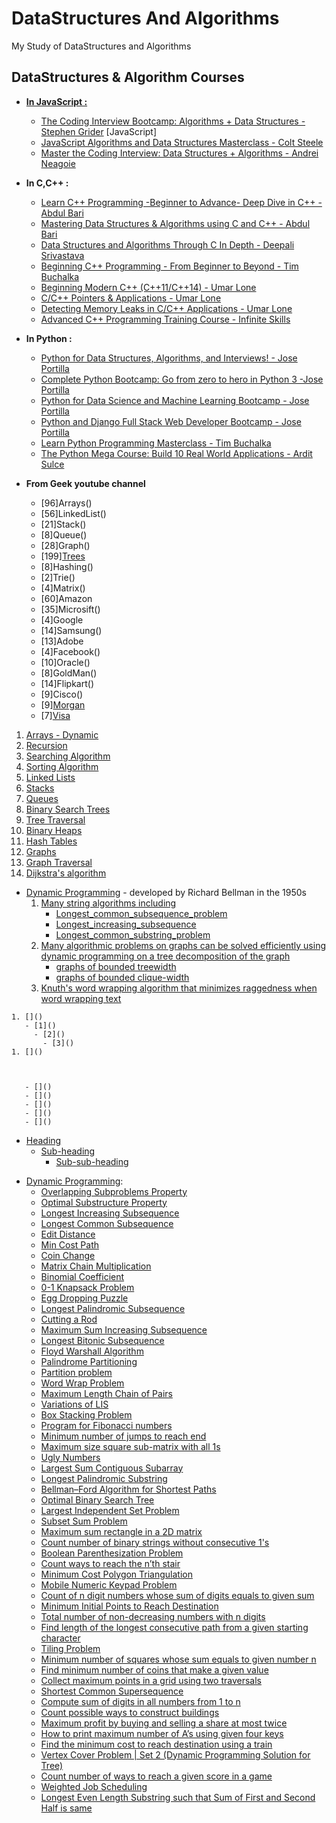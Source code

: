 # DataStructures And Algorithms 
My Study of DataStructures and Algorithms 

## DataStructures & Algorithm Courses
- <b><u>In JavaScript :</u></b>
  - [The Coding Interview Bootcamp: Algorithms + Data Structures - Stephen Grider](https://www.udemy.com/course/coding-interview-bootcamp-algorithms-and-data-structure/) [JavaScript]
  - [JavaScript Algorithms and Data Structures Masterclass - Colt Steele](https://www.udemy.com/course/js-algorithms-and-data-structures-masterclass/)
  - [Master the Coding Interview: Data Structures + Algorithms - Andrei Neagoie](https://www.udemy.com/course/master-the-coding-interview-data-structures-algorithms/)

- <b>In C,C++ :</b>
  - [Learn C++ Programming -Beginner to Advance- Deep Dive in C++ - Abdul Bari](https://www.udemy.com/course/cpp-deep-dive/)
  - [Mastering Data Structures & Algorithms using C and C++ - Abdul Bari](https://www.udemy.com/course/datastructurescncpp/)
  - [Data Structures and Algorithms Through C In Depth - Deepali Srivastava](https://www.udemy.com/course/data-structures-and-algorithms-in-c/)
  - [Beginning C++ Programming - From Beginner to Beyond - Tim Buchalka](https://www.udemy.com/course/beginning-c-plus-plus-programming/)
  - [Beginning Modern C++ (C++11/C++14) - Umar Lone](https://www.udemy.com/course/beg-modern-cpp/)
  - [C/C++ Pointers & Applications - Umar Lone](https://www.udemy.com/course/cpp-pointers/)
  - [Detecting Memory Leaks in C/C++ Applications - Umar Lone](https://www.udemy.com/course/cpp_leaks/)  
  - [Advanced C++ Programming Training Course - Infinite Skills](https://www.udemy.com/course/advanced-c-programming/)
  
- <b>In Python :</b>
  - [Python for Data Structures, Algorithms, and Interviews! - Jose Portilla](https://www.udemy.com/course/python-for-data-structures-algorithms-and-interviews/)
  - [Complete Python Bootcamp: Go from zero to hero in Python 3 -Jose Portilla](https://www.udemy.com/course/complete-python-bootcamp/)
  - [Python for Data Science and Machine Learning Bootcamp - Jose Portilla](https://www.udemy.com/course/python-for-data-science-and-machine-learning-bootcamp/)
  - [Python and Django Full Stack Web Developer Bootcamp - Jose Portilla](https://www.udemy.com/course/python-and-django-full-stack-web-developer-bootcamp/)
  - [Learn Python Programming Masterclass - Tim Buchalka](https://www.udemy.com/course/python-the-complete-python-developer-course/)
  - [The Python Mega Course: Build 10 Real World Applications - Ardit Sulce](https://www.udemy.com/course/the-python-mega-course/)

- <b>From Geek youtube channel </b>
  + [96]Arrays()
  + [56]LinkedList()
  + [21]Stack()
  + [8]Queue()
  + [28]Graph()
  + [199][Trees](https://www.youtube.com/playlist?list=PLqM7alHXFySHCXD7r1J0ky9Zg_GBB1dbk)
  + [8]Hashing()
  + [2]Trie()
  + [4]Matrix()
  + [60]Amazon
  + [35]Microsift()
  + [4]Google
  + [14]Samsung()
  + [13]Adobe
  + [4]Facebook()
  + [10]Oracle()
  + [8]GoldMan()
  + [14]Flipkart()
  + [9]Cisco()
  + [9][Morgan](https://www.youtube.com/playlist?list=PLqM7alHXFySHx5l_vi69llo3Yt9AlOMSj)
  + [7][Visa](https://www.youtube.com/playlist?list=PLqM7alHXFySG-fqFD2faIdcrN20ozXLya)



1. [Arrays - Dynamic]()
1. [Recursion](https://en.wikipedia.org/wiki/Recursion)
1. [Searching Algorithm](https://en.wikipedia.org/wiki/Search_algorithm)
1. [Sorting Algorithm](https://en.wikipedia.org/wiki/Sorting_algorithm)
1. [Linked Lists](https://en.wikipedia.org/wiki/Linked_list)
1. [Stacks](https://en.wikipedia.org/wiki/Stack_(abstract_data_type))
1. [Queues](https://en.wikipedia.org/wiki/Queue_(abstract_data_type))
1. [Binary Search Trees](https://en.wikipedia.org/wiki/Binary_search_tree)
1. [Tree Traversal](https://en.wikipedia.org/wiki/Tree_traversal)
1. [Binary Heaps](https://en.wikipedia.org/wiki/Binary_heap)
1. [Hash Tables](https://en.wikipedia.org/wiki/Hash_table)
1. [Graphs](https://en.wikipedia.org/wiki/Graph_(abstract_data_type))
1. [Graph Traversal](https://en.wikipedia.org/wiki/Graph_traversal)
1. [Dijkstra's algorithm](https://en.wikipedia.org/wiki/Dijkstra%27s_algorithm)



- [Dynamic Programming](https://en.wikipedia.org/wiki/Dynamic_programming) -  developed by Richard Bellman in the 1950s
   1. [Many string algorithms including]()
      - [Longest_common_subsequence_problem](https://en.wikipedia.org/wiki/Longest_common_subsequence_problem)
      - [Longest_increasing_subsequence](https://en.wikipedia.org/wiki/Longest_increasing_subsequence)
      - [Longest_common_substring_problem](https://en.wikipedia.org/wiki/Longest_common_substring_problem)
   1. [Many algorithmic problems on graphs can be solved efficiently using dynamic programming on a tree decomposition of the graph](https://en.wikipedia.org/wiki/Tree_decomposition)
      - [graphs of bounded treewidth](https://en.wikipedia.org/wiki/Treewidth)
      - [graphs of bounded clique-width](https://en.wikipedia.org/wiki/Clique-width)
   1. [Knuth's word wrapping algorithm that minimizes raggedness when word wrapping text](https://en.wikipedia.org/wiki/Line_wrap_and_word_wrap)

```
1. []()      
   - [1]()
     - [2]()
       - [3]()              
1. []()

   
   
   - []()
   - []()
   - []()
   - []()
   - []()

```
- [Heading](#heading)
  * [Sub-heading](#sub-heading)
    + [Sub-sub-heading](#sub-sub-heading)
    
* [Dynamic Programming](https://www.geeksforgeeks.org/dynamic-programming-set-1/):
  + [Overlapping Subproblems Property]()
  + [Optimal Substructure Property]()
  + [Longest Increasing Subsequence]()
  + [Longest Common Subsequence]()
  + [Edit Distance]()
  + [Min Cost Path]()
  + [Coin Change]()
  + [Matrix Chain Multiplication]()
  + [Binomial Coefficient]()
  + [0-1 Knapsack Problem]()
  + [Egg Dropping Puzzle]()
  + [Longest Palindromic Subsequence]()
  + [Cutting a Rod]()
  + [Maximum Sum Increasing Subsequence]()
  + [Longest Bitonic Subsequence]()
  + [Floyd Warshall Algorithm]()
  + [Palindrome Partitioning]()
  + [Partition problem]()
  + [Word Wrap Problem]()
  + [Maximum Length Chain of Pairs]()
  + [Variations of LIS]()
  + [Box Stacking Problem]()
  + [Program for Fibonacci numbers]()
  + [Minimum number of jumps to reach end]()
  + [Maximum size square sub-matrix with all 1s]()
  + [Ugly Numbers]()
  + [Largest Sum Contiguous Subarray]()
  + [Longest Palindromic Substring]()
  + [Bellman–Ford Algorithm for Shortest Paths]()
  + [Optimal Binary Search Tree]()
  + [Largest Independent Set Problem]()
  + [Subset Sum Problem]()
  + [Maximum sum rectangle in a 2D matrix]()
  + [Count number of binary strings without consecutive 1's]()
  + [Boolean Parenthesization Problem]()
  + [Count ways to reach the n’th stair]()
  + [Minimum Cost Polygon Triangulation]()
  + [Mobile Numeric Keypad Problem]()
  + [Count of n digit numbers whose sum of digits equals to given sum]()
  + [Minimum Initial Points to Reach Destination]()
  + [Total number of non-decreasing numbers with n digits]()
  + [Find length of the longest consecutive path from a given starting character]()
  + [Tiling Problem]()
  + [Minimum number of squares whose sum equals to given number n]()
  + [Find minimum number of coins that make a given value]()
  + [Collect maximum points in a grid using two traversals]()
  + [Shortest Common Supersequence]()
  + [Compute sum of digits in all numbers from 1 to n]()
  + [Count possible ways to construct buildings]()
  + [Maximum profit by buying and selling a share at most twice]()
  + [How to print maximum number of A’s using given four keys]()
  + [Find the minimum cost to reach destination using a train]()
  + [Vertex Cover Problem | Set 2 (Dynamic Programming Solution for Tree)]()
  + [Count number of ways to reach a given score in a game]()
  + [Weighted Job Scheduling]()
  + [Longest Even Length Substring such that Sum of First and Second Half is same]()
